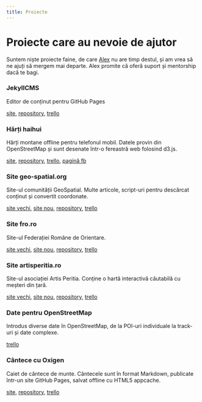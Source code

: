 ```yaml
---
title: Proiecte
---
```

# Proiecte care au nevoie de ajutor
Suntem niște proiecte faine, de care [Alex](/) nu are timp destul, și am vrea
să ne ajuți să mergem mai departe. Alex promite că oferă suport și mentorship
dacă te bagi.

### JekyllCMS
Editor de conținut pentru GitHub Pages

[site](https://jekyllcms.grep.ro),
[repository](https://github.com/mgax/jekyllcms),
[trello](https://trello.com/b/F1UQejYU/jekyllcms)

### Hărți haihui
Hărți montane offline pentru telefonul mobil. Datele provin din OpenStreetMap
și sunt desenate într-o fereastră web folosind d3.js.

[site](https://haihui.grep.ro),
[repository](https://github.com/mgax/haihui),
[trello](https://trello.com/b/5TpmWzNO/haihui),
[pagină fb](https://www.facebook.com/HartiHaihui)

### Site geo-spatial.org
Site-ul comunității GeoSpatial. Multe articole, script-uri pentru descărcat
conținut și convertit coordonate.

[site vechi](http://geo-spatial.org),
[site nou](http://mgax.github.io/geo-spatial.org/),
[repository](https://github.com/mgax/geo-spatial.org),
[trello](https://trello.com/b/AA9W8G7h/site-geo-spatial-org)

### Site fro.ro
Site-ul Federației Române de Orientare.

[site vechi](http://www.fro.ro),
[site nou](http://mgax.github.io/fro.ro/),
[repository](https://github.com/mgax/fro.ro),
[trello](https://trello.com/b/G4u0mU4q/site-fro-ro)

### Site artisperitia.ro
Site-ul asociației Artis Peritia. Conține o hartă interactivă căutabilă cu
meșteri din țară.

[site vechi](http://artisperitia.ro),
[site nou](http://rowingpitou.github.io/artisperitia.ro/),
[repository](https://github.com/rowingpitou/artisperitia.ro),
[trello](https://trello.com/b/32s5Mutc/artisperitia-ro)

### Date pentru OpenStreetMap
Introdus diverse date în OpenStreetMap, de la POI-uri individuale la track-uri
și date complexe.

[trello](https://trello.com/b/KGKr6AHn/osm-data)

### Cântece cu Oxigen
Caiet de cântece de munte. Cântecele sunt în format Markdown, publicate într-un
site GitHub Pages, salvat offline cu HTML5 appcache.

[site](https://github.com/mgax/o2-songs),
[repository](https://github.com/mgax/o2-songs),
[trello](https://trello.com/b/gi2oR5V7/cantece-o2)
